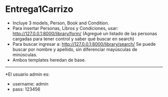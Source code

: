 # Entrega1Carrizo

* Incluye 3 models, Person, Book and Condition.
* Para insertar Personas, Libros y Condiciones, usar: http://127.0.0.1:8000/library/form/
(Agregué un listado de las personas cargadas para tener control y saber qué buscar en search)
* Para buscar ingresar a: http://127.0.0.1:8000/library/search/
Se puede buscar por nombre y apellido, sin diferenciar mayúsculas de minúsculas.
* Ambos templates heredan de base.

***
*El usuario admin es:
- username: admin
- pass: 123456